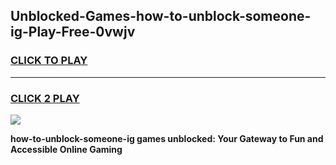 
## Unblocked-Games-how-to-unblock-someone-ig-Play-Free-0vwjv
<h3>
<a href="https://premium76.site?title=how-to-unblock-someone-ig&ref=10A">CLICK TO PLAY</a></h3>
<hr>

<h3>
<a href="https://premium76.site?title=how-to-unblock-someone-ig&ref=10A">CLICK 2 PLAY</a>
  
</h3>

<a href="https://premium76.site?title=how-to-unblock-someone-ig&ref=10A"><img src="https://clearcache.store/games.png"></a>


**how-to-unblock-someone-ig games unblocked: Your Gateway to Fun and Accessible Online Gaming**
